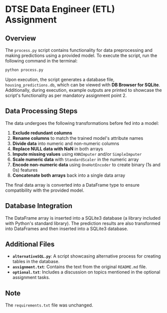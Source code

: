 # DTSE Data Engineer (ETL) Assignment

## Overview
The `process.py` script contains functionality for data preprocessing and making predictions using a provided model. To execute the script, run the following command in the terminal:

```bash
python process.py
```

Upon execution, the script generates a database file, `housing_predictions.db`, which can be viewed with **DB Browser for SQLite**. Additionally, during execution, example outputs are printed to showcase the script's functionality as per mandatory assignment point 2.

## Data Processing Steps
The data undergoes the following transformations before fed into a model:

1. **Exclude redundant columns**
2. **Rename columns** to match the trained model's attribute names
3. **Divide data** into numeric and non-numeric columns
4. **Replace NULL data with NaN** in both arrays
5. **Impute missing values** using `KNNImputer` and/or `SimpleImputer`
6. **Scale numeric data** with `StandardScaler` in the numeric array
7. **Encode non-numeric data** using `OneHotEncoder` to create binary (1s and 0s) features
8. **Concatenate both arrays** back into a single data array

The final data array is converted into a DataFrame type to ensure compatibility with the provided model.

## Database Integration
The DataFrame array is inserted into a SQLite3 database (a library included with Python's standard library). The prediction results are also transformed into DataFrames and then inserted into a SQLite3 database.

## Additional Files

- **`alternativeSQL.py`**: A script showcasing alternative process for creating tables in the database.
- **`assignment.txt`**: Contains the text from the original `README.md` file.
- **`optional.txt`**: Includes a discussion on topics mentioned in the optional assignment tasks.

## Note
The `requirements.txt` file was unchanged.